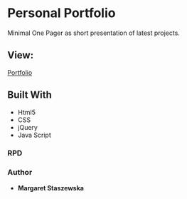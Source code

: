 # Personal Portfolio
Minimal One Pager as short presentation of latest projects.

## View:
[Portfolio](https://megfan.github.io)

## Built With

* Html5
* CSS
* jQuery
* Java Script

### RPD

### Author

* **Margaret Staszewska**